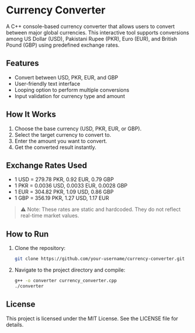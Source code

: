 # Currency Converter

A C++ console-based currency converter that allows users to convert between major global currencies. This interactive tool supports conversions among US Dollar (USD), Pakistani Rupee (PKR), Euro (EUR), and British Pound (GBP) using predefined exchange rates.

## Features

- Convert between USD, PKR, EUR, and GBP
- User-friendly text interface
- Looping option to perform multiple conversions
- Input validation for currency type and amount

## How It Works

1. Choose the base currency (USD, PKR, EUR, or GBP).
2. Select the target currency to convert to.
3. Enter the amount you want to convert.
4. Get the converted result instantly.

## Exchange Rates Used

- 1 USD = 279.78 PKR, 0.92 EUR, 0.79 GBP  
- 1 PKR = 0.0036 USD, 0.0033 EUR, 0.0028 GBP  
- 1 EUR = 304.82 PKR, 1.09 USD, 0.86 GBP  
- 1 GBP = 356.19 PKR, 1.27 USD, 1.17 EUR  

> ⚠️ Note: These rates are static and hardcoded. They do not reflect real-time market values.

## How to Run

1. Clone the repository:
   ```bash
   git clone https://github.com/your-username/currency-converter.git 
   ```
2. Navigate to the project directory and compile:
   ```bash
   g++ -o converter currency_converter.cpp
   ./converter
   ```
## License
  
  This project is licensed under the MIT License. See the LICENSE file for details.
